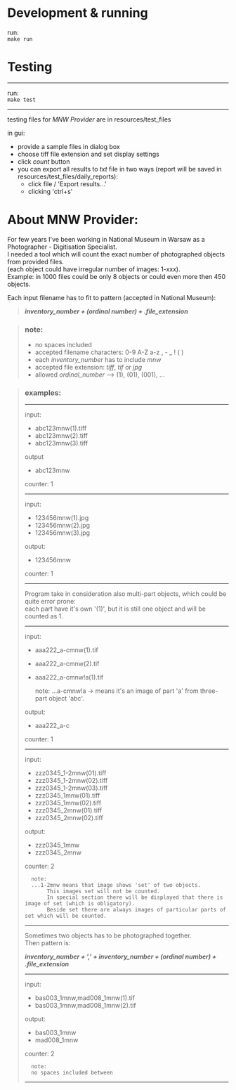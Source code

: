 # Development & running
run:  
`make run`

# Testing

___
run:  
`make test`
___

testing files for *MNW Provider* are in resources/test_files

in gui:

- provide a sample files in dialog box
- choose tiff file extension and set display settings
- click *count* button
- you can export all results to *txt* file in two ways (report will be saved in resources/test_files/daily_reports):
    - click file / 'Export results...'
    - clicking 'ctrl+s'

# About MNW Provider:

For few years I've been working in National Museum in Warsaw as a Photographer - Digitisation Specialist.  
I needed a tool which will count the exact number of photographed objects from provided files.  
(each object could have irregular number of images: 1-xxx).  
Example: in 1000 files could be only 8 objects or could even more then 450 objects.

Each input filename has to fit to pattern (accepted in National Museum):

> ***inventory_number + (ordinal number) + .file_extension***

> ### note:
> - no spaces included
> - accepted filename characters: 0-9 A-Z a-z , - _ ! ( )
> - each *inventory_number* has to include *mnw*
> - accepted file extension: *tiff*, *tif* or *jpg*
> - allowed *ordinal_number* --> (1), (01), (001), ...


> ### examples:
> ___
> input:
>   - abc123mnw(1).tiff
>   - abc123mnw(2).tiff
>   - abc123mnw(3).tiff
>
> output
>   - abc123mnw
>
>   counter: 1
> ___
>
> input:
>   - 123456mnw(1).jpg
>   - 123456mnw(2).jpg
>   - 123456mnw(3).jpg
>
> output:
>   - 123456mnw
>
> counter: 1
> ___
>
> Program take in consideration also multi-part objects, which could be quite error prone:  
> each part have it's own '(1)', but it is still one object and will be counted as 1.
> ___
>
> input:
>   - aaa222_a-cmnw(1).tif
>   - aaa222_a-cmnw(2).tif
>   - aaa222_a-cmnw!a(1).tif
>
>
>       note:
>       ...a-cmnw!a -> means it's an image of part 'a' from three-part object 'abc'.
>
> output:
>   - aaa222_a-c
>
> counter:    1
> ___
>
> input:
>   - zzz0345_1-2mnw(01).tiff
>   - zzz0345_1-2mnw(02).tiff
>   - zzz0345_1-2mnw(03).tiff
>   - zzz0345_1mnw(01).tiff
>   - zzz0345_1mnw(02).tiff
>   - zzz0345_2mnw(01).tiff
>   - zzz0345_2mnw(02).tiff
>
> output:
>   - zzz0345_1mnw
>   - zzz0345_2mnw
>
> counter:    2
>
>       note:
>       ...1-2mnw means that image shows 'set' of two objects.
>            This images set will not be counted.
>            In special section there will be displayed that there is image of set (which is obligatory).
>            Beside set there are always images of particular parts of set which will be counted.
> ___
>
> Sometimes two objects has to be photographed together.  
> Then pattern is:
>
> ***inventory_number + ',' + inventory_number + (ordinal number) + .file_extension***
> ___
>
> input:
>   - bas003_1mnw,mad008_1mnw(1).tif
>   - bas003_1mnw,mad008_1mnw(2).tif
>
> output:
>   - bas003_1mnw
>   - mad008_1mnw
>
> counter:    2
>
>       note:  
>       no spaces included between
> ___ 

